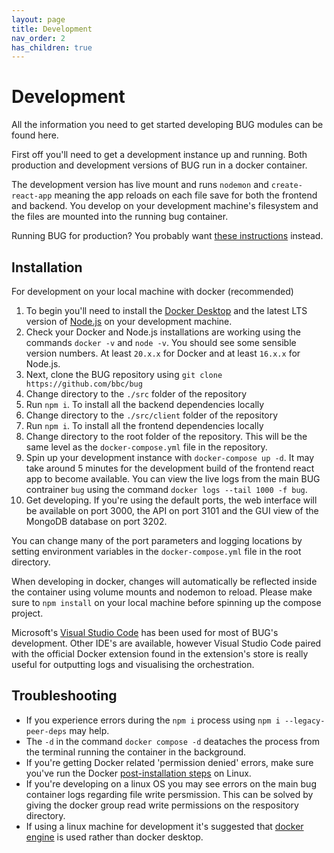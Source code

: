 ```yaml
---
layout: page
title: Development
nav_order: 2
has_children: true
---
```


# Development

All the information you need to get started developing BUG modules can be found here.

First off you'll need to get a development instance up and running. Both production and development versions of BUG run in a docker container.

The development version has live mount and runs `nodemon` and `create-react-app` meaning the app reloads on each file save for both the frontend and backend. You develop on your development machine's filesystem and the files are mounted into the running bug container.

Running BUG for production? You probably want [these instructions](/pages/installation) instead.

## Installation

For development on your local machine with docker (recommended)

1. To begin you'll need to install the [Docker Desktop](https://www.docker.com/products/docker-desktop/) and the latest LTS version of [Node.js](https://nodejs.dev/en) on your development machine.
1. Check your Docker and Node.js installations are working using the commands `docker -v` and `node -v`. You should see some sensible version numbers. At least `20.x.x` for Docker and at least `16.x.x` for Node.js.
1. Next, clone the BUG repository using `git clone https://github.com/bbc/bug`
1. Change directory to the `./src` folder of the repository
1. Run `npm i`. To install all the backend dependencies locally
1. Change directory to the `./src/client` folder of the repository
1. Run `npm i`. To install all the frontend dependencies locally
1. Change directory to the root folder of the repository. This will be the same level as the `docker-compose.yml` file in the repository.
1. Spin up your development instance with `docker-compose up -d`. It may take around 5 minutes for the development build of the frontend react app to become available. You can view the live logs from the main BUG contrainer `bug` using the command `docker logs --tail 1000 -f bug`.
1. Get developing. If you're using the default ports, the web interface will be available on port 3000, the API on port 3101 and the GUI view of the MongoDB database on port 3202.

You can change many of the port parameters and logging locations by setting environment variables in the `docker-compose.yml` file in the root directory.

When developing in docker, changes will automatically be reflected inside the container using volume mounts and nodemon to reload. Please make sure to `npm install` on your local machine before spinning up the compose project.

Microsoft's [Visual Studio Code](https://code.visualstudio.com/) has been used for most of BUG's development. Other IDE's are available, however Visual Studio Code paired with the official Docker extension found in the extension's store is really useful for outputting logs and visualising the orchestration.

## Troubleshooting

-   If you experience errors during the `npm i` process using `npm i --legacy-peer-deps` may help.
-   The `-d` in the command `docker compose -d` deataches the process from the terminal running the container in the background.
-   If you're getting Docker related 'permission denied' errors, make sure you've run the Docker [post-installation steps](https://docs.docker.com/engine/install/linux-postinstall/) on Linux.
-   If you're developing on a linux OS you may see errors on the main bug container logs regarding file write persmission. This can be solved by giving the docker group read write permissions on the respository directory.
-   If using a linux machine for development it's suggested that [docker engine](https://docs.docker.com/engine/install/ubuntu/) is used rather than docker desktop.
